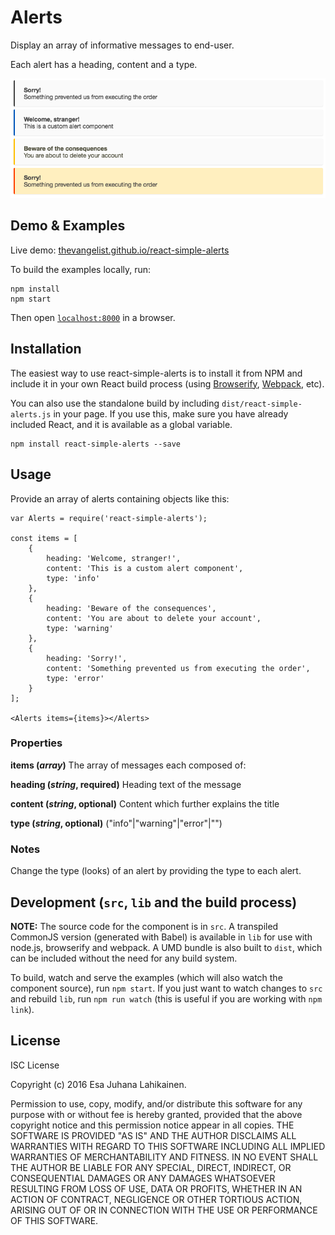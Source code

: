 # Alerts

Display an array of informative messages to end-user.

Each alert has a heading, content and a type.

![./example.png](example.png)

## Demo & Examples

Live demo: [thevangelist.github.io/react-simple-alerts](http://thevangelist.github.io/react-simple-alerts/)

To build the examples locally, run:

```
npm install
npm start
```

Then open [`localhost:8000`](http://localhost:8000) in a browser.


## Installation

The easiest way to use react-simple-alerts is to install it from NPM and include it in your own React build process (using [Browserify](http://browserify.org), [Webpack](http://webpack.github.io/), etc).

You can also use the standalone build by including `dist/react-simple-alerts.js` in your page. If you use this, make sure you have already included React, and it is available as a global variable.

```
npm install react-simple-alerts --save
```


## Usage

Provide an array of alerts containing objects like this:

```
var Alerts = require('react-simple-alerts');

const items = [
	{
		heading: 'Welcome, stranger!',
		content: 'This is a custom alert component',
		type: 'info'
	},
	{
		heading: 'Beware of the consequences',
		content: 'You are about to delete your account',
		type: 'warning'
	},
	{
		heading: 'Sorry!',
		content: 'Something prevented us from executing the order',
		type: 'error'
	}
];

<Alerts items={items}></Alerts>
```

### Properties

**items (*array*)**
The array of messages each composed of:

**heading (*string*, required)**
Heading text of the message

**content (*string*, optional)**
Content which further explains the title

**type (*string*, optional)**
("info"|"warning"|"error"|"")


### Notes

Change the type (looks) of an alert by providing the type to each alert.

## Development (`src`, `lib` and the build process)

**NOTE:** The source code for the component is in `src`. A transpiled CommonJS version (generated with Babel) is available in `lib` for use with node.js, browserify and webpack. A UMD bundle is also built to `dist`, which can be included without the need for any build system.

To build, watch and serve the examples (which will also watch the component source), run `npm start`. If you just want to watch changes to `src` and rebuild `lib`, run `npm run watch` (this is useful if you are working with `npm link`).

## License

ISC License

Copyright (c) 2016 Esa Juhana Lahikainen.

Permission to use, copy, modify, and/or distribute this software for any purpose with or without fee is hereby granted, provided that the above copyright notice and this permission notice appear in all copies.
THE SOFTWARE IS PROVIDED "AS IS" AND THE AUTHOR DISCLAIMS ALL WARRANTIES WITH REGARD TO THIS SOFTWARE INCLUDING ALL IMPLIED WARRANTIES OF MERCHANTABILITY AND FITNESS. IN NO EVENT SHALL THE AUTHOR BE LIABLE FOR ANY SPECIAL, DIRECT, INDIRECT, OR CONSEQUENTIAL DAMAGES OR ANY DAMAGES WHATSOEVER RESULTING FROM LOSS OF USE, DATA OR PROFITS, WHETHER IN AN ACTION OF CONTRACT, NEGLIGENCE OR OTHER TORTIOUS ACTION, ARISING OUT OF OR IN CONNECTION WITH THE USE OR PERFORMANCE OF THIS SOFTWARE.
